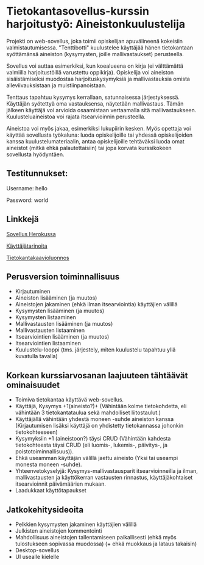 # Tietokantasovellus-kurssin harjoitustyö: Aineistonkuulustelija

Projekti on web-sovellus, joka toimii opiskelijan apuvälineenä kokeisiin valmistautumisessa. "Tenttibotti" kuulustelee käyttäjää hänen tietokantaan syöttämänsä aineiston (kysymysten, joille mallivastaukset) perusteella.

Sovellus voi auttaa esimerkiksi, kun koealueena on kirja (ei välttämättä valmiilla harjoitustöillä varustettu oppikirja). Opiskelija voi aineiston sisäistämiseksi muodostaa harjoituskysymyksiä ja mallivastauksia omista alleviivauksistaan ja muistiinpanoistaan.

Tenttaus tapahtuu kysymys kerrallaan, satunnaisessa järjestyksessä. Käyttäjän syötettyä oma vastauksensa, näytetään mallivastaus. Tämän jälkeen käyttäjä voi arvioida osaamistaan vertaamalla sitä mallivastaukseen. Kuulusteluaineistoa voi rajata itsearvioinnin perusteella.

Aineistoa voi myös jakaa, esimerkiksi lukupiirin kesken. Myös opettaja voi käyttää sovellusta työkaluna: luoda opiskelijoille tai yhdessä opiskelijoiden kanssa kuulustelumateriaalin, antaa opiskelijoille tehtäväksi luoda omat aineistot (mitkä ehkä palautettaisiin) tai jopa korvata kurssikokeen sovellusta hyödyntäen.

## Testitunnukset:

Username: hello

Password: world

## Linkkejä

[Sovellus Herokussa](https://tenttibot.herokuapp.com/)

[Käyttäjätarinoita](https://github.com/magael/tenttibot/blob/master/documentation/user_stories.md)

[Tietokantakaavioluonnos](https://github.com/magael/tenttibot/blob/master/documentation/diagram_sketch.md)

## Perusversion toiminnallisuus

* Kirjautuminen
* Aineiston lisääminen (ja muutos)
* Aineistojen jakaminen (ehkä ilman itsearviointia) käyttäjien välillä
* Kysymysten lisääminen (ja muutos)
* Kysymysten listaaminen
* Mallivastausten lisääminen (ja muutos)
* Mallivastausten listaaminen
* Itsearviointien lisääminen (ja muutos)
* Itsearviointien listaaminen
* Kuulustelu-looppi (tms. järjestely, miten kuulustelu tapahtuu yllä kuvatulla tavalla)

## Korkean kurssiarvosanan laajuuteen tähtäävät ominaisuudet

* Toimiva tietokantaa käyttävä web-sovellus.
* Käyttäjä, Kysymys +1(aineisto?)+ (Vähintään kolme tietokohdetta, eli vähintään 3 tietokantataulua sekä mahdolliset liitostaulut.) 
* Käyttäjällä vähintään yhdestä moneen -suhde aineiston kanssa (Kirjautumisen lisäksi käyttäjä on yhdistetty tietokannassa johonkin tietokohteeseen)
* Kysymyksiin +1 (aineistoon?) täysi CRUD (Vähintään kahdesta tietokohteesta täysi CRUD (eli luomis-, lukemis-, päivitys-, ja poistotoiminnallisuus)).
* Ehkä useamman käyttäjän välillä jaettu aineisto (Yksi tai useampi monesta moneen -suhde).
* Yhteenvetokyselyjä: Kysymys-mallivastausparit itsearvioinneilla ja ilman, mallivastausten ja käyttökerran vastausten rinnastus, käyttäjäkohtaiset itsearvioinnit päivämäärien mukaan.
* Laadukkaat käyttötapaukset

## Jatkokehitysideoita

* Pelkkien kysymysten jakaminen käyttäjien välillä
* Julkisten aineistojen kommentointi
* Mahdollisuus aineistojen tallentamiseen paikallisesti (ehkä myös tulostukseen sopivassa muodossa) (+ ehkä muokkaus ja lataus takaisin)
* Desktop-sovellus
* UI usealle kielelle
